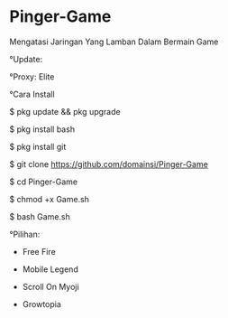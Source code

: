 # Pinger-Game
Mengatasi Jaringan Yang Lamban Dalam Bermain Game

°Update:

°Proxy: Elite

°Cara Install

$ pkg update && pkg upgrade

$ pkg install bash

$ pkg install git

$ git clone https://github.com/domainsi/Pinger-Game

$ cd Pinger-Game

$ chmod +x Game.sh

$ bash Game.sh

°Pilihan:

- Free Fire

- Mobile Legend

- Scroll On Myoji

- Growtopia

~~~~Selsai~~~~
